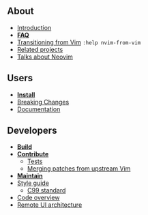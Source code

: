 ## About

- [Introduction](Introduction)
- **[FAQ](https://neovim.io/doc/user/faq.html#faq)**
- [Transitioning from Vim](https://neovim.io/doc/user/nvim.html#nvim-from-vim) `:help nvim-from-vim`
- [Related projects](Related-projects)
- [Talks about Neovim](Talks-about-Neovim)

## Users

- **[Install](https://github.com/neovim/neovim/blob/master/INSTALL.md)**
- [Breaking Changes](https://neovim.io/doc/user/news.html#news-breaking)
- [Documentation](http://neovim.io/doc/user/)

## Developers

- **[Build](https://github.com/neovim/neovim/blob/master/BUILD.md)**
- **[Contribute](https://github.com/neovim/neovim/blob/master/CONTRIBUTING.md)**
    - [Tests](https://github.com/neovim/neovim/blob/master/test/README.md)
    - [Merging patches from upstream Vim](https://neovim.io/doc/user/dev_vimpatch.html)
- **[Maintain](https://github.com/neovim/neovim/blob/master/MAINTAIN.md)**
- [Style guide](https://neovim.io/doc/user/dev_style.html#dev-style)
   - [C99 standard](http://port70.net/~nsz/c/c99/n1256.html)
- [Code overview](https://github.com/neovim/neovim/blob/master/src/nvim/README.md)
- [Remote UI architecture](Remote-UI-architecture)

